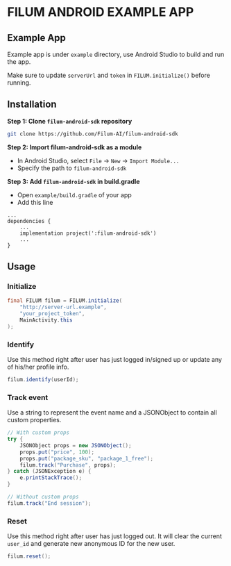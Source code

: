 # FILUM ANDROID EXAMPLE APP

## Example App

Example app is under `example` directory, use Android Studio to build and run the app.

Make sure to update `serverUrl` and `token` in `FILUM.initialize()` before running.

## Installation

**Step 1: Clone `filum-android-sdk` repository**

```sh
git clone https://github.com/Filum-AI/filum-android-sdk
```

**Step 2: Import filum-android-sdk as a module**

- In Android Studio, select `File` -> `New` -> `Import Module...`
- Specify the path to `filum-android-sdk`

**Step 3: Add `filum-android-sdk` in build.gradle**

- Open `example/build.gradle` of your app
- Add this line

```text
...
dependencies {
    ...
    implementation project(':filum-android-sdk')
    ...
}
```

## Usage

### Initialize

```java
final FILUM filum = FILUM.initialize(
    "http://server-url.example",
    "your_project_token",
    MainActivity.this
);
```

### Identify

Use this method right after user has just logged in/signed up or update any of his/her profile info.

```java
filum.identify(userId);
```

### Track event

Use a string to represent the event name and a JSONObject to contain all custom properties.

```java
// With custom props
try {
    JSONObject props = new JSONObject();
    props.put("price", 100);
    props.put("package_sku", "package_1_free");
    filum.track("Purchase", props);
} catch (JSONException e) {
    e.printStackTrace();
}

// Without custom props
filum.track("End session");
```

### Reset

Use this method right after user has just logged out. It will clear the current `user_id` and 
generate new anonymous ID for the new user.

```java
filum.reset();
```
